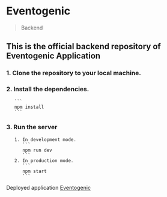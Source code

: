 # Eventogenic
> Backend

## This is the official backend repository of Eventogenic Application

### 1. Clone the repository to your local machine.
### 2. Install the dependencies.
       ```
       npm install
       ```

### 3. Run the server 
       1. In development mode.
          ```
          npm run dev
          ```
       2. In production mode.
          ```
          npm start
          ```

Deployed application [Eventogenic](https://eventogenic.herokuapp.com/)
